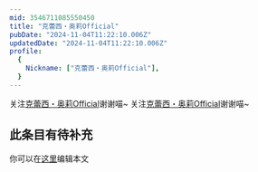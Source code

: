 ```yaml
---
mid: 3546711085550450
title: "克蕾西・奥莉Official"
pubDate: "2024-11-04T11:22:10.006Z"
updatedDate: "2024-11-04T11:22:10.006Z"
profile:
  {
    Nickname: ["克蕾西・奥莉Official"],
  }
---
```


关注[克蕾西・奥莉Official](https://space.bilibili.com/3546711085550450)谢谢喵~ 关注[克蕾西・奥莉Official](https://space.bilibili.com/3546711085550450)谢谢喵~

## 此条目有待补充
你可以在[这里](https://github.com/Yuhanawa/VTuber.ICU/edit/master/src/content/v/克蕾西・奥莉Official/index.md)编辑本文
